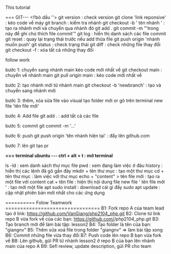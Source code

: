 This tutorial 

=== GIT--- 
<!!bỏ dấu ''> 
git version : check version 
git clone 'link reponsive' : kéo code về máy 
git branch : kiểm tra nhánh 
git checkout -b ' tên nhánh ' : tạo ra nhánh mới và chuyển qua nhánh đó 
git add . 
git commit -m "'trong này để ghi chú thích file commit'" 
git log : hiển thị danh sách các file commit 
git reset : quay lại trạng thái trước nếu add thừa file 
git push origin 'nhánh muốn push' 
git status : check trạng thái 
git diff : check những file thay đổi 
git checkout -f : xóa tất cả những thay đổi 
 

follow work 
 

bước 1: chuyển sang nhánh main kéo code mới nhất về 
git checkout main : chuyển về nhánh main 
git pull origin main : kéo code mới nhất về 
 

bước 2: tạo nhánh mới từ nhánh main 
git checkout -b 'newbranch' : tạo và chuyển sang nhánh mới 
 

bước 3: thêm, xóa sửa file 
vào visual tạo folder mới or gõ trên terminal new file 'tên file mới' 
 

bước 4: Add file 
git add . : add tất cả các file 
 

bước 5: commit 
git commit -m '...' 
 

bước 6: push 
git push origin 'tên nhánh hiện tại' : đẩy lên github.com 
 

bước 7: lên git tạo pr 
 

 
**=== terminal ubuntu --- 
ctrl + alt + t : mở terminal** 
 
ls -ld : xem danh sách thư mục file 
pwd : xem đang làm việc ở đâu 
history : hiển thị các lệnh đã gõ gần đây 
mkdir + tên thư mục : tạo một thư mục 
cd + tên thư mục : làm việc với thư mục 
echo + "content" > tên file mới : tạo ra một file với content 
cat + tên file : hiện thị nội dung file 
new file ' tên file mới ' : tạo mới một file 
apt sudo install : download cái gì đấy 
sudo apt update : cập nhật phiên bản mới nhất cho các ứng dụng 



========== Folow Teamwork ================================
B1: Fork repo A của team lead tạo ở link: https://github.com/VanGiang/php2104_php.git
B2: Clone từ link repo B vừa fork về của các bạn: https://github.com/<usern>/php2104_php.git
B3: Tạo branch mới để làm bài tập: lesson2
B4: Tạo folder là tên của bạn: "giangnv" 
B5: Thêm sửa xoá file trong folder "giangnv" => làm bài tập xong
B6: Commit những file vừa thay đổi
B7: Push code lên repo B bạn vừa fork về
B8: Lên github, gửi PR từ nhánh lesson2 ở repo B của bạn lên nhánh main của repo A
B9: Sefl review, update description, gửi PR cho team 
